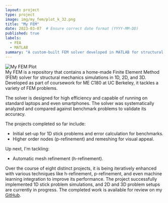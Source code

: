 ```yaml
---
layout: project
type: project
image: img/my_fem/plot_k_32.png
title: "My FEM"
date: 2023-03-07  # Ensure correct date format (YYYY-MM-DD)
published: true
labels:
  - FEA
  - MATLAB
summary: "A custom-built FEM solver developed in MATLAB for structural mechanics and thermal simulations."
---
```

<div class="text-center">
<img class="img-fluid" src="..img/my_fem/plot_k_32.png" alt="My FEM Plot">
</div>
My FEM is a repository that contains a home-made Finite Element Method (FEM) solver for structural mechanics simulations in 1D, 2D, and 3D. Developed as part of coursework for ME C180 at UC Berkeley, it tackles a variety of FEM problems.

The solver is designed for high efficiency and capable of running on standard laptops and even smartphones. The solver was systematically analyzed and compared against benchmark problems to validate its accuracy.

The projects completed so far include:
- Initial set-up for 1D stick problems and error calculation for benchmarks.
- Higher order nodes (p-refinement) and remeshing for visual appeal.

Up next, I'm tackling:
- Automatic mesh refinement (h-refinement).

Over the course of eight distinct projects, it is being iteratively enhanced with various techniques like h-refinement, p-refinement, and even machine learning integration to improve its performance. The project successfully implemented 1D stick problem simulations, and 2D and 3D problem setups are currently in progress. The completed work is available for review on my [GitHub](https://github.com/eyandocumet/my-fem/).
